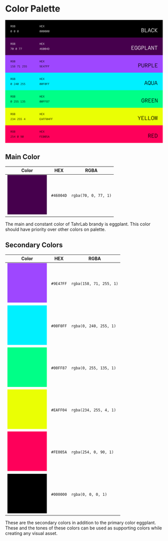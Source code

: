 # Color Palette
![Tahr Lab Color Palette](./palette.png) 


## Main Color

| Color | HEX | RGBA |
| ----------- | ----------- | ----------- |
| ![Eggplant](./fill/eggplant.png) | `#46004D` | `rgba(70, 0, 77, 1)` |

The main and constant color of TahrLab brandy is eggplant. This color should have priority over other colors on palette.


## Secondary Colors

| Color | HEX | RGBA |
| ----------- | ----------- | ----------- |
| ![Purple](./fill/purple.png) | `#9E47FF` | `rgba(158, 71, 255, 1)` |
| ![Aqua](./fill/aqua.png) | `#00F0FF` | `rgba(0, 240, 255, 1)` |
| ![Green](./fill/green.png) | `#00FF87` | `rgba(0, 255, 135, 1)` |
| ![Yellow](./fill/yellow.png) | `#EAFF04` | `rgba(234, 255, 4, 1)` |
| ![Red](./fill/red.png) | `#FE005A` | `rgba(254, 0, 90, 1)` |
| ![Black](./fill/black.png) | `#000000` | `rgba(0, 0, 0, 1)` |

These are the secondary colors in addition to the primary color eggplant. These and the tones of these colors can be used as supporting colors while creating any visual asset.
